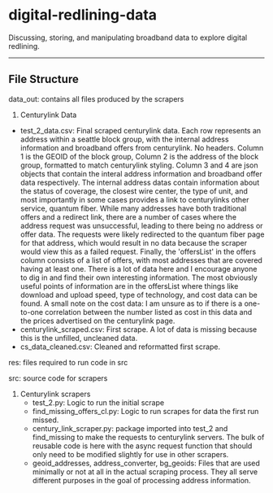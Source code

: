# digital-redlining-data
Discussing, storing, and manipulating broadband data to explore digital redlining.

---

## File Structure
data_out: contains all files produced by the scrapers
1. Centurylink Data
  - test_2_data.csv: Final scraped centurylink data. Each row represents an address within a seattle block group, with the internal address information and broadband offers from centurylink. No headers. Column 1 is the GEOID of the block group, Column 2 is the address of the block group, formatted to match centurylink styling. Column 3 and 4 are json objects that contain the interal address information and broadband offer data respectively. The internal address datas contain information about the status of coverage, the closest wire center, the type of unit, and most importantly in some cases provides a link to centurylinks other service, quantum fiber. While many addresses have both traditional offers and a redirect link, there are a number of cases where the address request was unsuccessful, leading to there being no address or offer data. The requests  were likely redirected to the quantum fiber page for that address, which would result in no data because the scraper would view this as a failed request. Finally, the 'offersList' in the offers column consists of a list of offers, with most addresses that are covered having at least one. There is a lot of data here and I encourage anyone to dig in and find their own interesting information. The most obviously useful points of information are in the offersList where things like download and upload speed, type of technology, and cost data can be found. A small note on the cost data: I am unsure as to if there is a one-to-one correlation between the number listed as cost in this data and the prices advertised on the centurylink page.
  - centurylink_scraped.csv: First scrape. A lot of data is missing because this is the unfilled, uncleaned data.
  - cs_data_cleaned.csv: Cleaned and reformatted first scrape.

res: files required to run code in src

src: source code for scrapers
1. Centurylink scrapers
   - test_2.py: Logic to run the initial scrape
   - find_missing_offers_cl.py: Logic to run scrapes for data the first run missed.
   - century_link_scraper.py: package imported into test_2 and find_missing to make the requests to centurylink servers. The bulk of reusable code is here with the async request function that should only need to be modified slightly for use in other scrapers.
   - geoid_addresses, address_converter, bg_geoids: Files that are used minimally or not at all in the actual scraping process. They all serve different purposes in the goal of processing address information.
